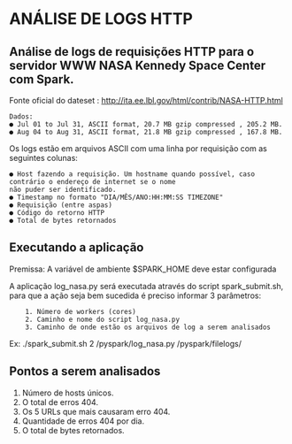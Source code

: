 # ANÁLISE DE LOGS HTTP

## Análise de logs de requisições HTTP para o servidor WWW NASA Kennedy Space Center com Spark.
Fonte oficial do dateset : http://ita.ee.lbl.gov/html/contrib/NASA-HTTP.html
    
    Dados:
    ● Jul 01 to Jul 31, ASCII format, 20.7 MB gzip compressed , 205.2 MB.
    ● Aug 04 to Aug 31, ASCII format, 21.8 MB gzip compressed , 167.8 MB.
  
Os logs estão em arquivos ASCII com uma linha por requisição com as seguintes colunas:

    ● Host fazendo a requisição. Um hostname quando possível, caso contrário o endereço de internet se o nome
    não puder ser identificado.
    ● Timestamp no formato "DIA/MÊS/ANO:HH:MM:SS TIMEZONE"
    ● Requisição (entre aspas)
    ● Código do retorno HTTP
    ● Total de bytes retornados


## Executando a aplicação
Premissa: A variável de ambiente $SPARK_HOME deve estar configurada

A aplicação log_nasa.py será executada através do script spark_submit.sh, para que a ação seja bem sucedida é preciso informar 3 parâmetros:

        1. Número de workers (cores)
        2. Caminho e nome do script log_nasa.py
        3. Caminho de onde estão os arquivos de log a serem analisados

Ex: ./spark_submit.sh 2 /pyspark/log_nasa.py /pyspark/filelogs/


## Pontos a serem analisados
1. Número de hosts únicos.
2. O total de erros 404.
3. Os 5 URLs que mais causaram erro 404.
4. Quantidade de erros 404 por dia.
5. O total de bytes retornados.
